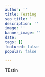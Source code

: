 ```yaml
---
author: ''
title: Testing
seo_title: ''
description: ''
image: ''
banner_image: ''
date: 
tags: []
featured: false
popular: false

---
```

TEstin